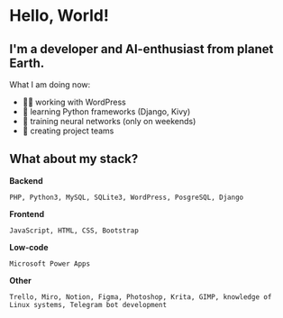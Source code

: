 # Hello, World!

## I'm a developer and AI-enthusiast from planet Earth.

What I am doing now:
- 👨‍💻 working with WordPress
- 🐍 learning Python frameworks (Django, Kivy)
- 🤖 training neural networks (only on weekends)
- 💪 creating project teams

## What about my stack?

**Backend**
```
PHP, Python3, MySQL, SQLite3, WordPress, PosgreSQL, Django
```

**Frontend**
```
JavaScript, HTML, CSS, Bootstrap
```

**Low-code**
```
Microsoft Power Apps
```

**Other**
```
Trello, Miro, Notion, Figma, Photoshop, Krita, GIMP, knowledge of Linux systems, Telegram bot development
```
